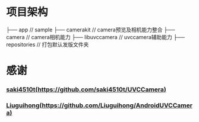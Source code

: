 # 项目架构

├── app                                         // sample
├── camerakit                                   // camera预览及相机能力整合
├── camera                                      // camera相机能力
├── libuvccamera                                // uvccamera辅助能力
├── repositories                                // 打包默认发版文件夹

# 感谢

### [saki4510t(https://github.com/saki4510t/UVCCamera)](https://github.com/saki4510t/UVCCamera)
### [Liuguihong(https://github.com/Liuguihong/AndroidUVCCamera)](https://github.com/Liuguihong/AndroidUVCCamera)
